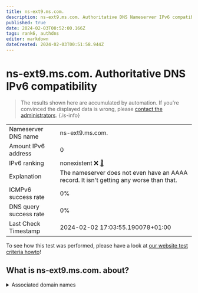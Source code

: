 ```yaml
---
title: ns-ext9.ms.com.
description: ns-ext9.ms.com. Authoritative DNS Nameserver IPv6 compatibility
published: true
date: 2024-02-03T00:52:00.166Z
tags: rank6, authdns
editor: markdown
dateCreated: 2024-02-03T00:51:58.944Z
---
```


# ns-ext9.ms.com. Authoritative DNS IPv6 compatibility

> The results shown here are accumulated by automation. If you're convinced the displayed data is wrong, please [contact the administrators](/howto/chat). 
{.is-info}




|   |   |
| - | - |
| Nameserver DNS name | ns-ext9.ms.com.
| Amount IPv6 address | 0
| IPv6 ranking | nonexistent :x: [🔗](/howto/ranking) |
| Explanation | The nameserver does not even have an AAAA record. It isn't getting any worse than that. |
| ICMPv6 success rate | 0%|
| DNS query success rate | 0% |
| Last Check Timestamp | 2024-02-02 17:03:55.190078+01:00 |

To see how this test was performed, please have a look at [our website test criteria howto](/howto/testcriteria/authdns)!


## What is ns-ext9.ms.com. about?






<details>
<summary>Associated domain names</summary>

www.morganstanley.com

</details>
